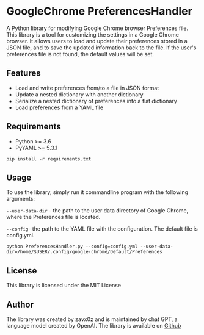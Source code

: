 # GoogleChrome PreferencesHandler

A Python library for modifying Google Chrome browser Preferences file.
This library is a tool for customizing the settings in a Google Chrome browser.
It allows users to load and update their preferences stored in a JSON file,
and to save the updated information back to the file.
If the user's preferences file is not found, the default values will be set.

## Features

* Load and write preferences from/to a file in JSON format
* Update a nested dictionary with another dictionary
* Serialize a nested dictionary of preferences into a flat dictionary
* Load preferences from a YAML file

## Requirements

* Python >= 3.6
* PyYAML >= 5.3.1

```shell
pip install -r requirements.txt
```

## Usage

To use the library, simply run it commandline program with the following arguments:

`--user-data-dir` - the path to the user data directory of Google Chrome, where the Preferences file is located.

`--config`- the path to the YAML file with the configuration. The default file is config.yml.

```shell
python PreferencesHandler.py --config=config.yml --user-data-dir=/home/$USER/.config/google-chrome/Default/Preferences
```

## License

This library is licensed under the MIT License

## Author
The library was created by zavx0z and is maintained by chat GPT, a language model created by OpenAI.
The library is available on [Github](https://github.com/zavx0z/google-preferences.git)